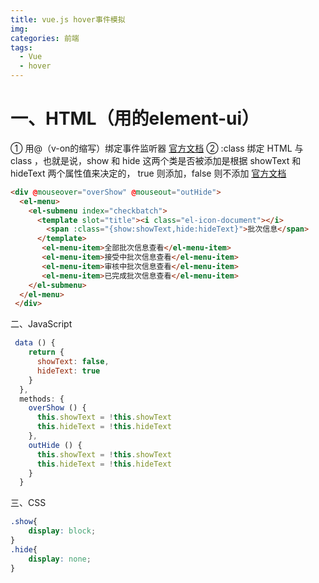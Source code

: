```yaml
---
title: vue.js hover事件模拟
img: 
categories: 前端
tags:
  - Vue
  - hover
---
```

# 一、HTML（用的element-ui） 
① 用@（v-on的缩写）绑定事件监听器 [官方文档](官方文档) 
② :class 绑定 HTML 与 class ，也就是说，show 和 hide 这两个类是否被添加是根据 showText 和 hideText 两个属性值来决定的， true 则添加，false 则不添加 [官方文档](官方文档)
```html
<div @mouseover="overShow" @mouseout="outHide"> 
  <el-menu>
    <el-submenu index="checkbatch">
      <template slot="title"><i class="el-icon-document"></i>
        <span :class="{show:showText,hide:hideText}">批次信息</span>
      </template>
       <el-menu-item>全部批次信息查看</el-menu-item>
       <el-menu-item>接受中批次信息查看</el-menu-item>
       <el-menu-item>审核中批次信息查看</el-menu-item>
       <el-menu-item>已完成批次信息查看</el-menu-item>
    </el-submenu>
  </el-menu>
 </div>
```
二、JavaScript
```JavaScript
 data () {
    return {
      showText: false,
      hideText: true
    }
  },
  methods: {
    overShow () {
      this.showText = !this.showText
      this.hideText = !this.hideText
    },
    outHide () {
      this.showText = !this.showText
      this.hideText = !this.hideText
    }
  }
```
三、CSS
```css
.show{
    display: block;
}
.hide{
    display: none;
}
```